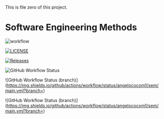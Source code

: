 This is file zero of this project.
# Software Engineering Methods
![workflow](https://github.com/seinlei/sem/actions/workflows/main.yml/badge.svg)

[![LICENSE](https://img.shields.io/github/license/seinlei/sem.svg?style=flat-square)](https://github.com/<github-username>/sem/blob/master/LICENSE)

[![Releases](https://img.shields.io/github/release/seinlei/sem/all.svg?style=flat-square)](https://github.com/<github-username>/sem/releases)


![GitHub Workflow Status](https://img.shields.io/github/actions/workflow/status/seinlei/sem/main.yml?branch=develop)

![GitHub Workflow Status (branch)](https://img.shields.io/github/actions/workflow/status/angelococom1/sem/main.yml?branch=<master branch>)

![GitHub Workflow Status (branch)](https://img.shields.io/github/actions/workflow/status/angelococom1/sem/main.yml?branch=<develop branch>)
